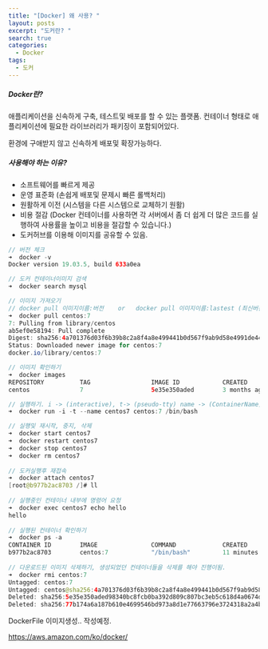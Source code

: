 ```yaml
---
title: "[Docker] 왜 사용? "
layout: posts
excerpt: "도커란? "
search: true
categories:
  - Docker
tags:
  - 도커
---
```



##### Docker란? 

애플리케이션을 신속하게 구축, 테스트및 배포를 할 수 있는 플랫폼. 컨테이너 형태로 애플리케이션에 필요한 라이브러리가 패키징이 포함되어있다. 

환경에 구애받지 않고 신속하게 배포및 확장가능하다. 



##### 사용해야 하는 이유?

- 소프트웨어를 빠르게 제공
- 운영 표준화 (손쉽게 배포및 문제시 빠른 롤백처리) 
- 원활하게 이전 (시스템을 다른 시스템으로 교체하기 원활)
- 비용 절감 (Docker 컨테이너를 사용하면 각 서버에서 좀 더 쉽게 더 많은 코드를 실행하여 사용률을 높이고 비용을 절감할 수 있습니다.)
- 도커허브를 이용해 이미지를 공유할 수 있음. 

```java
// 버전 체크 
➜  docker -v
Docker version 19.03.5, build 633a0ea

// 도커 컨테이너이미지 검색
➜  docker search mysql

// 이미지 가져오기 
// docker pull 이미지이름:버전    or   docker pull 이미지이름:lastest (최신버전)
➜  docker pull centos:7
7: Pulling from library/centos
ab5ef0e58194: Pull complete
Digest: sha256:4a701376d03f6b39b8c2a8f4a8e499441b0d567f9ab9d58e4991de4472fb813c
Status: Downloaded newer image for centos:7
docker.io/library/centos:7

// 이미지 확인하기
➜  docker images
REPOSITORY          TAG                 IMAGE ID            CREATED             SIZE
centos              7                   5e35e350aded        3 months ago        203MB

// 실행하기. i -> (interactive), t-> (pseudo-tty) name -> (ContainerName)  bashShell실행
➜  docker run -i -t --name centos7 centos:7 /bin/bash

// 실행및 재시작, 중지, 삭제
➜  docker start centos7
➜  docker restart centos7
➜  docker stop centos7
➜  docker rm centos7
  
// 도커실행후 재접속
➜  docker attach centos7
[root@b977b2ac8703 /]# ll
  
// 실행중인 컨테이너 내부에 명령어 요청 
➜  docker exec centos7 echo hello
hello
  
// 실행된 컨테이너 확인하기
➜  docker ps -a
CONTAINER ID        IMAGE               COMMAND             CREATED             STATUS              PORTS               NAMES
b977b2ac8703        centos:7            "/bin/bash"         11 minutes ago      Up 4 minutes                            centos7
  
// 다운로드된 이미지 삭제하기, 생성되었던 컨테이너들을 삭제를 해야 진행이됨. 
➜  docker rmi centos:7
Untagged: centos:7
Untagged: centos@sha256:4a701376d03f6b39b8c2a8f4a8e499441b0d567f9ab9d58e4991de4472fb813c
Deleted: sha256:5e35e350aded98340bc8fcb0ba392d809c807bc3eb5c618d4a0674d98d88bccd
Deleted: sha256:77b174a6a187b610e4699546bd973a8d1e77663796e3724318a2a4b24cb07ea0

```



DockerFile 이미지생성.. 작성예정. 





https://aws.amazon.com/ko/docker/